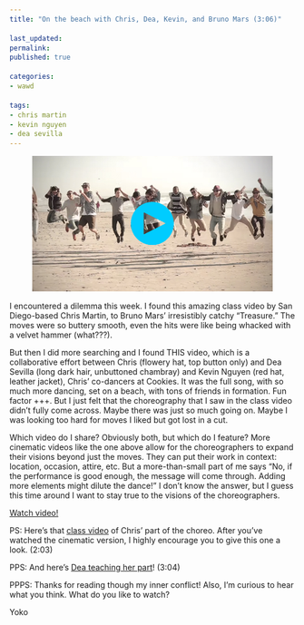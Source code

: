 ```yaml
---
title: "On the beach with Chris, Dea, Kevin, and Bruno Mars (3:06)"

last_updated: 
permalink: 
published: true

categories:
- wawd

tags:
- chris martin
- kevin nguyen
- dea sevilla
---
```



<figure>
	<a href="https://www.youtube.com/watch?v=irQJxucfSXQ"><img src="/assets/images/2014-06-18-chris-dea-kevin-treasure.jpg" alt="Just a bunch of peeps hopping in unison on the beach" /></a>
</figure>

I encountered a dilemma this week. I found this amazing class video by San Diego-based Chris Martin, to Bruno Mars’ irresistibly catchy “Treasure.” The moves were so buttery smooth, even the hits were like being whacked with a velvet hammer (what???).

But then I did more searching and I found THIS video, which is a collaborative effort between Chris (flowery hat, top button only) and Dea Sevilla (long dark hair, unbuttoned chambray) and Kevin Nguyen (red hat, leather jacket), Chris’ co-dancers at Cookies. It was the full song, with so much more dancing, set on a beach, with tons of friends in formation. Fun factor +++. But I just felt that the choreography that I saw in the class video didn’t fully come across. Maybe there was just so much going on. Maybe I was looking too hard for moves I liked but got lost in a cut.

Which video do I share? Obviously both, but which do I feature? More cinematic videos like the one above allow for the choreographers to expand their visions beyond just the moves. They can put their work in context: location, occasion, attire, etc. But a more-than-small part of me says “No, if the performance is good enough, the message will come through. Adding more elements might dilute the dance!” I don’t know the answer, but I guess this time around I want to stay true to the visions of the choreographers.

[Watch video!](https://www.youtube.com/watch?v=TMMi7tK8an4)

PS: Here’s that [class video](http://youtu.be/IfzMRhp5vlE?t=47s) of Chris’ part of the choreo. After you’ve watched the cinematic version, I highly encourage you to give this one a look. (2:03)

PPS: And here’s [Dea teaching her part](https://www.youtube.com/watch?v=CGj1ELRdOW0)! (3:04)

PPPS: Thanks for reading though my inner conflict! Also, I’m curious to hear what you think. What do you like to watch?

Yoko